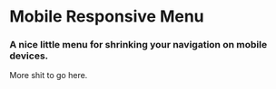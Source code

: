 # Mobile Responsive Menu
### A nice little menu for shrinking your navigation on mobile devices.

More shit to go here.
